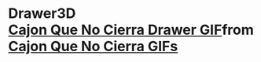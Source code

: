 # Drawer3D<div class="tenor-gif-embed" data-postid="17351493" data-share-method="host" data-aspect-ratio="1.46789" data-width="100%"><a href="https://tenor.com/view/cajon-que-no-cierra-drawer-sketch-up-close-open-opening-and-closing-gif-17351493">Cajon Que No Cierra Drawer GIF</a>from <a href="https://tenor.com/search/cajon+que+no+cierra-gifs">Cajon Que No Cierra GIFs</a></div> <script type="text/javascript" async src="https://tenor.com/embed.js"></script>
